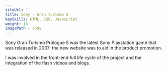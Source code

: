 ```yaml
---
siteUrl: ''
title: Sony - Gran turismo 5
keySkills: HTML, CSS, Javascript
weight: 13
imagePath : sony
---
```


Sony Gran Turismo Prologue 5 was the latest Sony Playstation game that was released in 2007; the new website was to aid in the product promotion.

I was involved in the front-end full life cycle of the project and the integration of the flash videos and blogs.